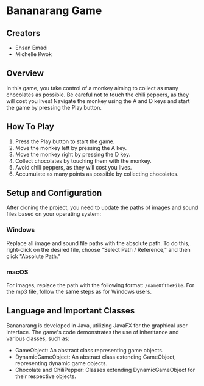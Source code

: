 # Bananarang Game

## Creators

- Ehsan Emadi
- Michelle Kwok

## Overview

In this game, you take control of a monkey aiming to collect as many chocolates as possible. Be careful not to touch the chili peppers, as they will cost you lives! Navigate the monkey using the A and D keys and start the game by pressing the Play button.

## How To Play

1. Press the Play button to start the game.
2. Move the monkey left by pressing the A key.
3. Move the monkey right by pressing the D key.
4. Collect chocolates by touching them with the monkey.
5. Avoid chili peppers, as they will cost you lives.
6. Accumulate as many points as possible by collecting chocolates.

## Setup and Configuration

After cloning the project, you need to update the paths of images and sound files based on your operating system:

### Windows

Replace all image and sound file paths with the absolute path. To do this, right-click on the desired file, choose "Select Path / Reference," and then click "Absolute Path."

### macOS

For images, replace the path with the following format: `/nameOfTheFile`. For the mp3 file, follow the same steps as for Windows users.

## Language and Important Classes

Bananarang is developed in Java, utilizing JavaFX for the graphical user interface. The game's code demonstrates the use of inheritance and various classes, such as:

- GameObject: An abstract class representing game objects.
- DynamicGameObject: An abstract class extending GameObject, representing dynamic game objects.
- Chocolate and ChiliPepper: Classes extending DynamicGameObject for their respective objects.

